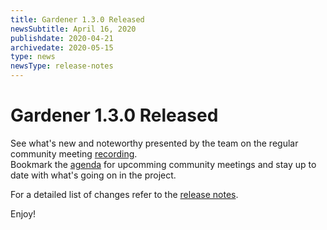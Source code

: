 ```yaml
---
title: Gardener 1.3.0 Released
newsSubtitle: April 16, 2020
publishdate: 2020-04-21
archivedate: 2020-05-15
type: news
newsType: release-notes
---
```

# Gardener 1.3.0 Released

See what's new and noteworthy presented by the team on the regular community meeting [recording](https://www.youtube.com/watch?v=bC4b5V_e3Po&t=76s).   
Bookmark the [agenda](https://docs.google.com/document/d/1314v8ziVNQPjdBrWp-Y4BYrTDlv7dq2cWDFIa9SMaP4/edit#) for upcomming community meetings and stay up to date with what's going on in the project.

For a detailed list of changes refer to the [release notes](https://github.com/gardener/gardener/releases/tag/v1.3.0).

Enjoy!